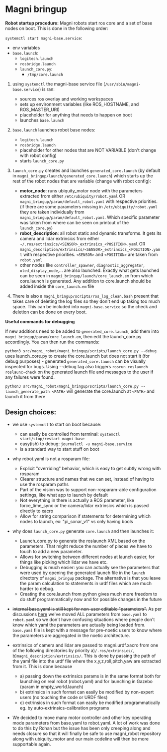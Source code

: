 # Magni bringup

**Robot startup procedure:**
Magni robots start ros core and a set of base nodes on boot. This is done in the following order:

`systemctl start magni-base.service`:
  - env variables
  - `base.launch`:
    - `logitech.launch`
    - `rosbridge.launch`
    - `launch_core.py`:
      - `/tmp/core.launch`

1. using `systemctl` the magni-base service file (`/usr/sbin/magni-base.service`) is ran:
     - sources ros overlay and working workspaces
     - sets up environment variables (like ROS_HOSTNAME, and ROS_MASTER_URI)
     - placeholder for anything that needs to happen on boot
     - launches `base.launch`

2. `base.launch` launches robot base nodes:
     - `logitech.launch`
     - `rosbridge.launch` 
     - placeholder for other nodes that are NOT VARIABLE (don't change with robot config)
     - starts `launch_core.py`
3. `launch_core.py` creates and launches `generated_core.launch` (by default in `magni_bringup/launch/generated_core.launch`) which starts up the rest of the robot nodes that are variable (change with robot config):
     - **motor_node**: runs ubiquity_motor node with the parameters extracted from either `/etc/ubiquity/robot.yaml` OR `magni_bringup/param/default_robot.yaml` with respective priorities. (if there are some parameters missing in `/etc/ubiquity/robot.yaml` they are taken individually from `magni_bringup/param/default_robot.yaml`. Which specific parameter was taken from where can be seen on printout of the `launch_core.py`)
     - **robot_description**: all robot static and dynamic transforms. It gets its camera and lidar extrinsics from either `~/.ros/extrinsics/<SENSOR>_extrinsics_<POSITION>.yaml` OR `magni_description/extrinsics/<SENSOR>_extrinsics_<POSITION>.yaml` with respective priorities. `<SENSOR>` and `<POSITION>` are taken from `robot.yaml`
     - other nodes like `controller_spawner`, `diagnostic_aggregator`, `oled_display_node`,... are also launched. Exactly what gets launched can be seen in `magni_bringup/launch/core_launch.em` from which core.launch is generated. Any addition to core.launch should be added inside the `core_launch.em` file

4. There is also a `magni_bringup/scripts/ros_log_clean.bash` present that takes care of deleting the log files so they don't end up taking too much space. This can be included into `magni-base.service` so the check and deletion can be done on every boot.


**Useful commands for debugging**

If new additions need to be added to `generated_core.launch`, add them into `magni_bringup/param/core_launch.em`, then edit the launch_core.py accordingly. You can then run the commands:

`python3 src/magni_robot/magni_bringup/scripts/launch_core.py --debug` uses launch_core.py to create the core.launch but does not start it (for debug purposes) - generated `generated_core.launch` can be visually inspected for bugs. Using --debug tag also triggers `rosrun roslaunch roslaunc-check` on the generated launch file and messages to the user if any failures were found. 

`python3 src/magni_robot/magni_bringup/scripts/launch_core.py --launch_generate_path <PATH>` will generate the core.launch at `<PATH>` and launch it from there

## Design choices:
 - we use `systemctl` to start on boot because:
   - can easily be controlled from terminal: `systemctl start/stop/restart magni-base`
   - easy(ish) to debug: `journalctl -u magni-base.service`
   - is a standard way to start stuff on boot
  
 - why robot.yaml is not a rosparam file: 
    - Explicit "overriding" behavior, which is easy to get subtly wrong with rosparam
    - Clearer structure and names that we can set, instead of having to use the rosparam paths
    - Part of the vision was to support non-rosparam-able configuration settings, like what app to launch by default
    - Not everything in there is actually a ROS parameter, like force_time_sync or the camera/lidar extrinsics which is passed directly to xacro
    - Allow for string comparison if statements for determining which nodes to launch, ex: "pi_sonar_v1" vs only having bools

 - why does `launch_core.py` generate `core.launch` and then launches it:
    - Launch_core.py to generate the roslaunch XML based on the parameters. That might reduce the number of places we have to touch to add a new parameter. 
    - Allows for switching between different nodes at launch easier, for things like picking which lidar we have etc.
    - Debugging is much easier: you can actually see the parameters that were used by opening the generated launch file in the `launch` directory of `magni_bringup` package. The alternative is that you leave the param calculation to statements in urdf files which are much harder to debug.
    - Creating the core.launch from python gives much more freedom to do stuff programmatically now and for possible changes in the future

 - ~~internal base.yaml is still kept for non-user editable "parameters".~~ As per discussions [here](https://github.com/UbiquityRobotics/magni_robot/pull/177#issuecomment-993958770) we've moved ALL parameters from `base.yaml` to `robot.yaml` so we don't have confusing situations where people don't know which yaml the parameters are actually being loaded from. `base.yaml` file is kept with a message for pre-noetic users to know where the parameters are aggregated in the noetic architecture.

 - extrinsics of camera and lidar are passed to magni.urdf.xacro from one of the following directories by priority a)`/.ros/extrinsics/`, b)`magni_description/extrinsics/`. This is done by passing the path of the yaml file into the urdf file where the x,y,z,roll,pitch,yaw are extracted from it. This is done because 
   - a) passing down the extrinsics params is in the same format both for launching on real robot (robot.yaml) and for launching in Gazebo (param in empty_world.launch)
   - b) extrinsics in such format can easily be modified by non-expert users (no touching the code or URDF files)
   - c) extrinsics in such format can easily be modified programmatically eg. by auto-extrinsics-calibration programs

 - We decided to move many motor controller and other key operating mode parameters from base.yaml to robot.yaml. A lot of work was done to do this by Rohan but the issue has been only creeping along and needs closure so that it will finally be safe to use magni_robot repository along with ubiquity_motor and our main codeline will then be more supportable again.